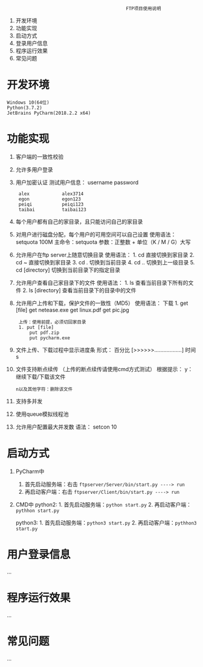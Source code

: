                                                 FTP项目使用说明

1. 开发环境
2. 功能实现
3. 启动方式
4. 登录用户信息
5. 程序运行效果
6. 常见问题



# 开发环境
    Windows 10(64位)
    Python(3.7.2)
    JetBrains PyCharm(2018.2.2 x64)
    
# 功能实现

1. 客户端的一致性校验

2. 允许多用户登录

3. 用户加密认证
    测试用户信息：
        username        password
        
        alex            alex3714
        egon            egon123
        peiqi           peiqi123
        taibai          taibai123
        
4. 每个用户都有自己的家目录，且只能访问自己的家目录
    
5. 对用户进行磁盘分配，每个用户的可用空间可以自己设置
    使用语法：
        setquota 100M 
        主命令：setquota
        参数：正整数 + 单位（K / M / G）大写
        
6. 允许用户在ftp server上随意切换目录
    使用语法：
        1. cd  直接切换到家目录
        2. cd ~  直接切换到家目录
        3. cd .   切换到当前目录
        4. cd ..   切换到上一级目录
        5. cd [directory]  切换到当前目录下的指定目录
        
7. 允许用户查看自己家目录下的文件
    使用语法：
        1. ls   查看当前目录下所有的文件
        2. ls [directory]  查看当前目录下的目录中的文件
        
8. 允许用户上传和下载，保护文件的一致性（MD5）
    使用语法：
        下载
        1. get [file]
            get netease.exe
            get linux.pdf
            get pic.jpg
            
        上传：使用前提，必须切回家目录
        1. put [file]
            put pdf.zip
            put pycharm.exe
            
9. 文件上传、下载过程中显示进度条
    形式：
        百分比 [>>>>>>..................] 时间s
    
10. 文件支持断点续传
    （上传的断点续传请使用cmd方式测试）
    根据提示：
        y：继续下载/下载该文件
        
        n以及其他字符：删除该文件

11. 支持多并发

12. 使用queue模拟线程池

13. 允许用户配置最大并发数
    语法：
        setcon 10

# 启动方式
1. PyCharm中
    1. 首先启动服务端：右击 `ftpserver/Server/bin/start.py ----> run`
    2. 再启动客户端：右击 `ftpserver/Client/bin/start.py ----> run`
    
2. CMD中
    python2:
        1. 首先启动服务端：`python start.py`
        2. 再启动客户端：`pythhon start.py` 
        
    python3:
        1. 首先启动服务端：`python3 start.py`
        2. 再启动客户端：`pythhon3 start.py` 
        
# 用户登录信息
...

# 程序运行效果
...

# 常见问题
...
